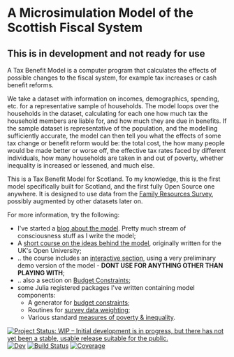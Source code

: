 # A  Microsimulation Model of the Scottish Fiscal System

## This is in development and not ready for use

A Tax Benefit Model is a computer program that calculates the effects of possible changes to the fiscal system, for example tax increases or cash benefit reforms. 

We take a dataset with information on incomes, demographics, spending, etc. for a representative
sample of households. The model loops over the households in the dataset, calculating for each one how much tax the household members are liable for, and how much they are due in benefits. If the sample dataset is representative of the population, and the modelling sufficiently accurate, the model can then tell you what the effects of some tax change or benefit reform would be: the total cost, the how many people would be made better or worse off, the effective tax rates faced by
different individuals, how many households are taken in and out of poverty, whether inequality is increased or lessened, and much else.

This is a Tax Benefit Model for Scotland. To my knowledge, this is the first model specifically built for Scotland, and
the first fully Open Source one anywhere. It is designed to use data from the [Family Resources Survey](https://www.ons.gov.uk/surveys/informationforhouseholdsandindividuals/householdandindividualsurveys/familyresourcessurvey), possibly
augmented by other datasets later on.

For more information, try the following:

* I've started a [blog about the model](https://stb-blog.virtual-worlds.scot/). Pretty much stream of consciousness stuff as I write the model;
* A [short course on the ideas behind the model](https://stb.virtual-worlds.scot/intro.html), originally written for the UK's Open University;
* .. the course includes an [interactive section](https://stb.virtual-worlds.scot/tax-benefit-tour.html), using a very preliminary demo version of the model - **DONT USE FOR ANYTHING OTHER THAN PLAYING WITH**;
* .. also a section on [Budget Constraints](https://stb.virtual-worlds.scot/bc-intro.html);
* some Julia registered packages I've written containing model components:
  - A generator for [budget constraints](https://github.com/grahamstark/BudgetConstraints.jl);
  - Routines for [survey data weighting](https://github.com/grahamstark/SurveyDataWeighting.jl);
  - Various standard [measures of poverty & inequality](https://github.com/grahamstark/PovertyAndInequalityMeasures.jl).

[![Project Status: WIP – Initial development is in progress, but there has not yet been a stable, usable release suitable for the public.](https://www.repostatus.org/badges/latest/wip.svg)](https://www.repostatus.org/#wip)
[![Dev](https://img.shields.io/badge/docs-dev-blue.svg)](https://grahamstark.github.io/ScottishTaxBenefitModel.jl/dev)
[![Build Status](https://travis-ci.com/grahamstark/ScottishTaxBenefitModel.jl.svg?branch=master)](https://travis-ci.com/grahamstark/ScottishTaxBenefitModel.jl)
[![Coverage](https://codecov.io/gh/grahamstark/ScottishTaxBenefitModel.jl/branch/master/graph/badge.svg)](https://codecov.io/gh/grahamstark/ScottishTaxBenefitModel.jl)
